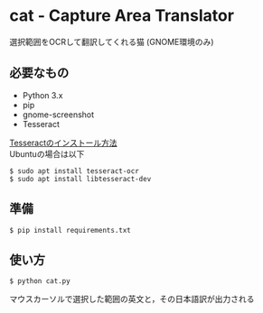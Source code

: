 # cat - Capture Area Translator
選択範囲をOCRして翻訳してくれる猫
(GNOME環境のみ)

## 必要なもの
 - Python 3.x
 - pip
 - gnome-screenshot
 - Tesseract

[Tesseractのインストール方法](https://github.com/tesseract-ocr/tesseract/wiki)  
Ubuntuの場合は以下
```shell
$ sudo apt install tesseract-ocr
$ sudo apt install libtesseract-dev
```

## 準備
```shell
$ pip install requirements.txt
```

## 使い方
```shell
$ python cat.py
```
マウスカーソルで選択した範囲の英文と，その日本語訳が出力される
